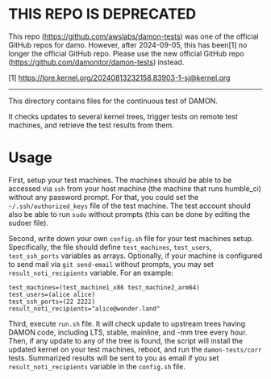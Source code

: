THIS REPO IS DEPRECATED
=======================

This repo (https://github.com/awslabs/damon-tests) was one of the official
GitHub repos for damo.  However, after 2024-09-05, this has been[1] no longer
the official GitHub repo.  Please use the new official GitHub repo
(https://github.com/damonitor/damon-tests) instead.

[1] https://lore.kernel.org/20240813232158.83903-1-sj@kernel.org

---

This directory contains files for the continuous test of DAMON.

It checks updates to several kernel trees, trigger tests on remote test
machines, and retrieve the test results from them.

Usage
=====

First, setup your test machines.  The machines should be able to be accessed
via `ssh` from your host machine (the machine that runs humble_ci) without any
password prompt.  For that, you could set the `~/.ssh/authorized_keys` file of
the test machine.  The test account should also be able to run `sudo` without
prompts (this can be done by editing the sudoer file).

Second, write down your own `config.sh` file for your test machines setup.
Specifically, the file should define `test_machines`, `test_users`,
`test_ssh_ports` variables as arrays.  Optionally, if your machine is
configured to send mail via `git send-email` without prompts, you may set
`result_noti_recipients` variable.  For an example:

    test_machines=(test_machine1_x86 test_machine2_arm64)
    test_users=(alice alice)
    test_ssh_ports=(22 2222)
    result_noti_recipients="alice@wonder.land"

Third, execute `run.sh` file.  It will check update to upstream trees having
DAMON code, including LTS, stable, mainline, and -mm tree every hour.  Then, if
any update to any of the tree is found, the script will install the updated
kernel on your test machines, reboot, and run the `damon-tests/corr` tests.
Summarized results will be sent to you as email if you set
`result_noti_recipients` variable in the `config.sh` file.
